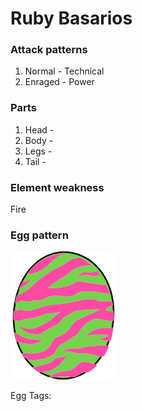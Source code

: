 # Ruby Basarios

### Attack patterns
1. Normal - Technical
2. Enraged - Power

### Parts
1. Head - 
2. Body - 
3. Legs - 
4. Tail - 

### Element weakness
Fire 

### Egg pattern
![image info](../assets/ruby_basarios.png)

Egg Tags: 